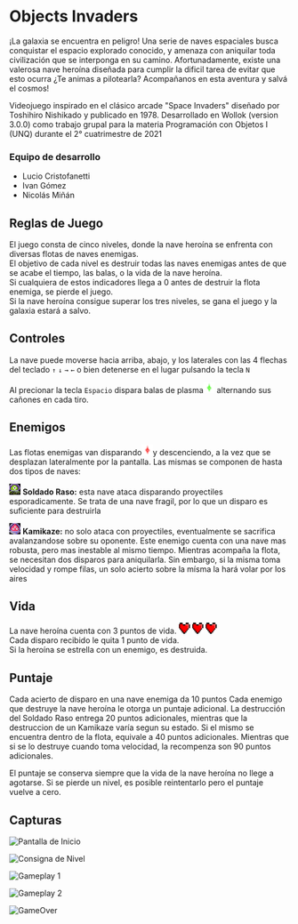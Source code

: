 # Objects Invaders

¡La galaxia se encuentra en peligro! Una serie de naves espaciales busca conquistar el espacio explorado conocido, y amenaza con aniquilar toda civilización que se interponga en su camino. Afortunadamente, existe una valerosa nave heroína diseñada para cumplir la dificil tarea de evitar que esto ocurra ¿Te animas a pilotearla? Acompañanos en esta aventura y salvá el cosmos!

Videojuego inspirado en el clásico arcade "Space Invaders" diseñado por Toshihiro Nishikado y publicado en 1978.
Desarrollado en Wollok (version 3.0.0) como trabajo grupal para la materia Programación con Objetos I (UNQ) durante el 2° cuatrimestre de 2021

### Equipo de desarrollo

- Lucio Cristofanetti
- Ivan Gómez
- Nicolás Miñán

## Reglas de Juego 

El juego consta de cinco niveles, donde la nave heroína se enfrenta con diversas flotas de naves enemigas.  
El objetivo de cada nivel es destruir todas las naves enemigas antes de que se acabe el tiempo, las balas, o la vida de la nave heroína.  
Si cualquiera de estos indicadores llega a 0 antes de destruir la flota enemiga, se pierde el juego.   
Si la nave heroína consigue superar los tres niveles, se gana el juego y la galaxia estará a salvo.  

## Controles

La nave puede moverse hacia arriba, abajo, y los laterales con las 4 flechas del teclado  ``↑`` ``↓`` ``→`` ``←`` 
o bien detenerse en el lugar pulsando la tecla ``N``

Al precionar la tecla ``Espacio`` dispara balas de plasma![Bala De Plasma](https://github.com/obj1unq/2021s2---tp-juego-grupo-7-1/blob/master/assets/heroBullet.png?raw=true) alternando sus cañones en cada tiro.

## Enemigos

Las flotas enemigas van disparando![Bala Enemiga](https://github.com/obj1unq/2021s2---tp-juego-grupo-7-1/blob/master/assets/enemyBullet.png?raw=true)y descenciendo, a la vez que se desplazan lateralmente por la pantalla.
Las mismas se componen de hasta dos tipos de naves:

![Soldado Raso](https://github.com/obj1unq/2021s2---tp-juego-grupo-7-1/blob/master/assets/private.png?raw=true)  <b>Soldado Raso:</b> esta nave ataca disparando proyectiles esporadicamente. Se trata de una nave fragil, por lo que un disparo es suficiente para destruirla

![Kamikaze](https://github.com/obj1unq/2021s2---tp-juego-grupo-7-1/blob/master/assets/kamikaze.png?raw=true)  <b>Kamikaze:</b> no solo ataca con proyectiles, eventualmente se sacrifica avalanzandose sobre su oponente. Este enemigo cuenta con una nave mas robusta, pero mas inestable al mismo tiempo. Mientras acompaña la flota, se necesitan dos disparos para aniquilarla. Sin embargo, si la misma toma velocidad y rompe filas, un solo acierto sobre la mísma la hará volar por los aires 

## Vida 

La nave heroína cuenta con 3 puntos de vida. ![Vida](https://github.com/obj1unq/2021s2---tp-juego-grupo-7-1/blob/master/assets/life.png?raw=true) ![Vida](https://github.com/obj1unq/2021s2---tp-juego-grupo-7-1/blob/master/assets/life.png?raw=true) ![Vida](https://github.com/obj1unq/2021s2---tp-juego-grupo-7-1/blob/master/assets/life.png?raw=true)  
Cada disparo recibido le quita 1 punto de vida.  
Si la heroína se estrella con un enemigo, es destruida.  

## Puntaje

Cada acierto de disparo en una nave enemiga da 10 puntos
Cada enemigo que destruye la nave heroína le otorga un puntaje adicional. La destrucción del Soldado Raso entrega 20 puntos adicionales, mientras que la destruccion de un Kamikaze varía segun su estado. Si el mismo se encuentra dentro de la flota, equivale a 40 puntos adicionales. Mientras que si se lo destruye cuando toma velocidad, la recompenza son 90 puntos adicionales.

El puntaje se conserva siempre que la vida de la nave heroína no llege a agotarse. Si se pierde un nivel, es posible reintentarlo pero el puntaje vuelve a cero.

## Capturas

![Pantalla de Inicio](https://user-images.githubusercontent.com/89810143/144264765-80e98912-cfd8-4dcf-a368-e500ee6d3f90.png)

![Consigna de Nivel](https://user-images.githubusercontent.com/89810143/144264865-fa1f4f28-ee02-4d24-8855-0cb8c9613ca2.png)

![Gameplay 1](https://user-images.githubusercontent.com/89810143/144264920-21232249-5d74-4273-9dc7-35cf9c88ddd2.png)

![Gameplay 2](https://user-images.githubusercontent.com/89810143/144264969-ea394073-008b-4e51-90e4-2a745d67057a.png)

![GameOver](https://user-images.githubusercontent.com/89810143/144264989-232455aa-91a6-45c2-970b-63614b7c70b7.png)
